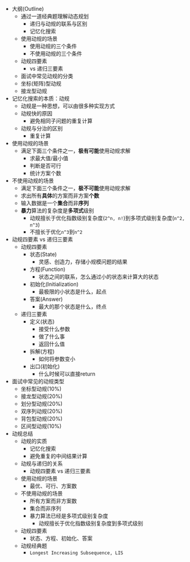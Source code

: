 * 大纲(Outline)
  * 通过一道经典题理解动态规划
    * 递归与动规的联系与区别
    * 记忆化搜索
  * 使用动规的场景
    * 使用动规的三个条件
    * 不使用动规的三个条件
  * 动规四要素
    * vs 递归三要素
  * 面试中常见动规的分类
  * 坐标(矩阵)型动规
  * 接龙型动规
* 记忆化搜索的本质：动规
  * 动规是一种思想，可以由很多种实现方式
  * 动规快的原因
    * 避免相同子问题的重复计算
  * 动规与分治的区别
    * 重复计算
* 使用动规的场景
  * 满足下面三个条件之一，**极有可能**使用动规求解
    * 求最大值/最小值
    * 判断是否可行
    * 统计方案个数
* 不使用动规的场景
  * 满足下面三个条件之一，**极不可能**使用动规求解
   * 求出所有**具体**的方案而非方案**个数**
   * 输入数据是一个**集合**而非**序列**
   * **暴力**算法的复杂度是**多项式**级别
     * 动规擅长于优化指数级别复杂度(`2^n, n!`)到多项式级别复杂度(`n^2, n^3`)
     * 不擅长于优化`n^3`到`n^2`
* 动规四要素 vs 递归三要素
  * 动规四要素
    * 状态(State)
      * 灵感、创造力，存储小规模问题的结果
    * 方程(Function)
      * 状态之间的联系，怎么通过小的状态来计算大的状态
    * 初始化(Initialization)
      * 最极限的小状态是什么，起点
    * 答案(Answer)
      * 最大的那个状态是什么，终点
  * 递归三要素
    * 定义(状态)
      * 接受什么参数
      * 做了什么事
      * 返回什么值
    * 拆解(方程)
      * 如何将参数变小
    * 出口(初始化)
      * 什么时候可以直接return
* 面试中常见的动规类型
  * 坐标型动规(10%)
  * 接龙型动规(20%)
  * 划分型动规(20%)
  * 双序列动规(20%)
  * 背包型动规(20%)
  * 区间型动规(10%)
* 动规总结
  * 动规的实质
    * 记忆化搜索
    * 避免重复的中间结果计算
  * 动规与递归的关系
    * 动规四要素 vs 递归三要素
  * 使用动规的场景
    * 最优、可行、方案数
  * 不使用动规的场景
    * 所有方案而非方案数
    * 集合而非序列
    * 暴力算法已经是多项式级别复杂度
      * 动规擅长于优化指数级别复杂度到多项式级别
  * 动规四要素
    * 状态、方程、初始化、答案
  * 动规经典题
    * `Longest Increasing Subsequence, LIS`
